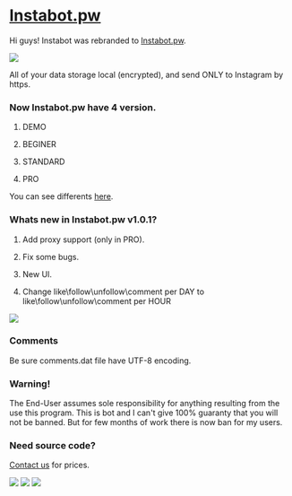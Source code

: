 # <a href="http://instabot.pw/">Instabot.pw</a>

Hi guys! Instabot was rebranded to <a href="http://instabot.pw/">Instabot.pw</a>.

<img src="http://instabot.pw/wp-content/uploads/2017/02/instabot.jpg">

All of your data storage local (encrypted), and send ONLY to Instagram by https.

### Now Instabot.pw have 4 version.
1) DEMO

2) BEGINER

3) STANDARD

4) PRO

You can see differents <a href="http://instabot.pw/#pricing" title="Instabot.pw version">here</a>.

### Whats new in Instabot.pw v1.0.1?
1) Add proxy support (only in PRO).

2) Fix some bugs.

3) New UI.

4) Change like\follow\unfollow\comment per DAY to like\follow\unfollow\comment per HOUR

<img src="http://instabot.pw/wp-content/uploads/2017/02/gh_pic.jpg">

### Comments
Be sure comments.dat file have UTF-8 encoding.

### Warning!
The End-User assumes sole responsibility for anything resulting from the use this program. This is bot and I can't give 100% guaranty that you will not be banned. But for few months of work there is now ban for my users.

### Need source code?
<a href="http://instabot.pw/#contact">Contact us</a> for prices.


<a href="https://www.paypal.com/cgi-bin/webscr?cmd=_donations&business=7BMM6JGE73322&lc=US&item_name=GitHub%20donation&currency_code=USD&bn=PP%2dDonationsBF%3abtn_donate_SM%2egif%3aNonHosted" title="Support project"><img src="https://img.shields.io/badge/Support%20project-paypal-brightgreen.svg"></a>
<a href="https://github.com/LevPasha/instabot.py" title="python InstaBot"><img src="https://img.shields.io/badge/python%20InstaBot-v1.0.1-blue.svg"></a>
<a href="https://github.com/LevPasha/Instagram-API-python" title="python Instagram API"><img src="https://img.shields.io/badge/python%20InstaAPI-v%20b0.0.1-orange.svg"></a>




[1]: https://github.com/LevPasha/Instagram-API-python
[2]: http://developers.instagram.com/post/133424514006/instagram-platform-update

